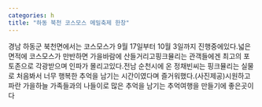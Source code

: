 ```yaml
---
categories: h
title: "하동 북천 코스모스 메밀축제 한창"
---
```

경남 하동군 북천면에서는 코스모스가 9월 17일부터 10월 3일까지 진행중에있다.넓은 면적에 코스모스가 만반하면 가을바람에 산들거리고핑크뮬리는 관객들에겐 최고의 포토존으로 각광받으며 인파가 몰리고있다.전남 순천시에 온 정채빈씨는 핑크뮬리는 실물로 처음봐서 너무 행복한 추억을 남기는 시간이였다며 즐거워했다.(사진제공)시원하고 파란 가을하늘 가족들과의 나들이로 많은 추억을 남기는 추억여행을 만들기에 좋은곳이다